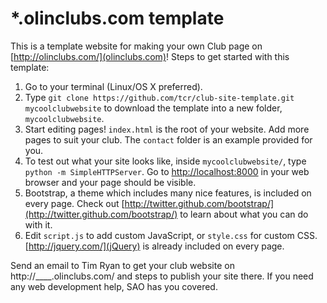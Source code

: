 # *.olinclubs.com template

This is a template website for making your own Club page on [http://olinclubs.com/](olinclubs.com)! Steps to get started with this template:

1. Go to your terminal (Linux/OS X preferred).
1. Type `git clone https://github.com/tcr/club-site-template.git mycoolclubwebsite` to download the template into a new folder, `mycoolclubwebsite`.
1. Start editing pages! `index.html` is the root of your website. Add more pages to suit your club. The `contact` folder is an example provided for you.
1. To test out what your site looks like, inside `mycoolclubwebsite/`, type `python -m SimpleHTTPServer`. Go to [http://localhost:8000](http://localhsot:8000/) in your web browser and your page should be visible.
1. Bootstrap, a theme which includes many nice features, is included on every page. Check out [http://twitter.github.com/bootstrap/](http://twitter.github.com/bootstrap/) to learn about what you can do with it.
1. Edit `script.js` to add custom JavaScript, or `style.css` for custom CSS. [http://jquery.com/](jQuery) is already included on every page.

Send an email to Tim Ryan to get your club website on http://\_\_\_\_.olinclubs.com/ and steps to publish your site there. If you need any web development help, SAO has you covered.